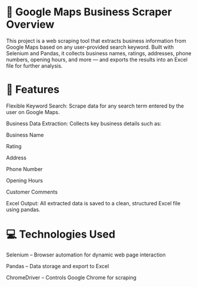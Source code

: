 # 📍 Google Maps Business Scraper Overview

This project is a web scraping tool that extracts business information from Google Maps based on any user-provided search keyword. Built with Selenium and Pandas, it collects business names, ratings, addresses, phone numbers, opening hours, and more — and exports the results into an Excel file for further analysis.

# 🔧 Features
Flexible Keyword Search: Scrape data for any search term entered by the user on Google Maps.

Business Data Extraction: Collects key business details such as:

Business Name

Rating

Address

Phone Number

Opening Hours

Customer Comments

Excel Output: All extracted data is saved to a clean, structured Excel file using pandas.

# 💻 Technologies Used
Selenium – Browser automation for dynamic web page interaction

Pandas – Data storage and export to Excel

ChromeDriver – Controls Google Chrome for scraping
